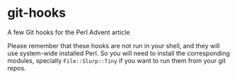 # git-hooks

A few Git hooks for the Perl Advent article

Please remember that these hooks are not run in your shell, and they
will use system-wide installed Perl. So you will need to install the
corresponding modules, specially `File::Slurp::Tiny` if you want to
run them from your git repos.

